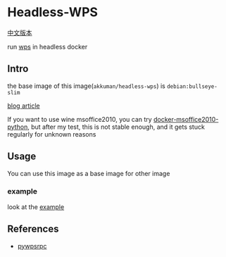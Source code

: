 # Headless-WPS

[中文版本](./README_CN.md)

run [wps](https://linux.wps.cn/) in headless docker

## Intro

the base image of this image(`akkuman/headless-wps`) is `debian:bullseye-slim`

[blog article](https://hacktech.cn/2023/08/02/2023-08-02-docker-%E4%B8%AD%E4%BD%BF%E7%94%A8-pywpsrpc/)

If you want to use wine msoffice2010, you can try [docker-msoffice2010-python](https://github.com/akkuman/docker-msoffice2010-python), but after my test, this is not stable enough, and it gets stuck regularly for unknown reasons

## Usage

You can use this image as a base image for other image

### example

look at the [example](example) 

## References

- [pywpsrpc](https://github.com/timxx/pywpsrpc)
